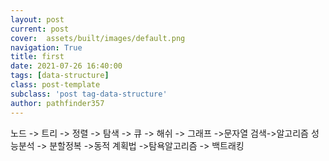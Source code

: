 ```yaml
---
layout: post
current: post
cover:  assets/built/images/default.png
navigation: True
title: first
date: 2021-07-26 16:40:00
tags: [data-structure]
class: post-template
subclass: 'post tag-data-structure'
author: pathfinder357
---
```

노드 -> 트리 -> 정렬 -> 탐색 -> 큐 -> 해쉬 -> 그래프 ->문자열 검색->알고리즘 성능분석 -> 분할정복 ->동적 계획법 ->탐욕알고리즘 -> 백트래킹


